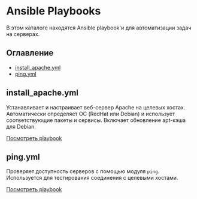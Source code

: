 # Ansible Playbooks

В этом каталоге находятся Ansible playbook'и для автоматизации задач на серверах.

## Оглавление
- [install_apache.yml](#installapacheyml)
- [ping.yml](#pingyml)

## install_apache.yml

Устанавливает и настраивает веб-сервер Apache на целевых хостах. Автоматически определяет ОС (RedHat или Debian) и использует соответствующие пакеты и сервисы. Включает обновление apt-кэша для Debian.

[Посмотреть playbook](./install_apache.yml)

## ping.yml

Проверяет доступность серверов с помощью модуля `ping`. Используется для тестирования соединения с целевыми хостами.

[Посмотреть playbook](./ping.yml)

